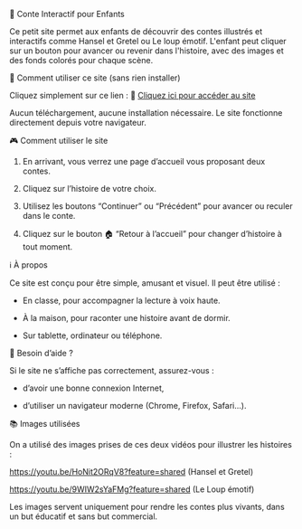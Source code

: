 🌟 Conte Interactif pour Enfants

Ce petit site permet aux enfants de découvrir des contes illustrés et interactifs comme Hansel et Gretel ou Le loup émotif. L'enfant peut cliquer sur un bouton pour avancer ou revenir dans l'histoire, avec des images et des fonds colorés pour chaque scène.

👶 Comment utiliser ce site (sans rien installer)

Cliquez simplement sur ce lien :
📎 [Cliquez ici pour accéder au site](https://josefelix2003.github.io/ConteEnfants/)

Aucun téléchargement, aucune installation nécessaire. Le site fonctionne directement depuis votre navigateur.

🎮 Comment utiliser le site

1. En arrivant, vous verrez une page d’accueil vous proposant deux contes.

2. Cliquez sur l’histoire de votre choix.

3. Utilisez les boutons “Continuer” ou “Précédent” pour avancer ou reculer dans le conte.

4. Cliquez sur le bouton 🏠 “Retour à l’accueil” pour changer d’histoire à tout moment.


ℹ️ À propos

Ce site est conçu pour être simple, amusant et visuel. Il peut être utilisé :

  - En classe, pour accompagner la lecture à voix haute.

  - À la maison, pour raconter une histoire avant de dormir.

  - Sur tablette, ordinateur ou téléphone.


💬 Besoin d’aide ?

Si le site ne s’affiche pas correctement, assurez-vous :

  - d’avoir une bonne connexion Internet,

  - d’utiliser un navigateur moderne (Chrome, Firefox, Safari…).

📚 Images utilisées

On a utilisé des images prises de ces deux vidéos pour illustrer les histoires :

https://youtu.be/HoNit2ORqV8?feature=shared (Hansel et Gretel)

https://youtu.be/9WIW2sYaFMg?feature=shared (Le Loup émotif)

Les images servent uniquement pour rendre les contes plus vivants, dans un but éducatif et sans but commercial.

